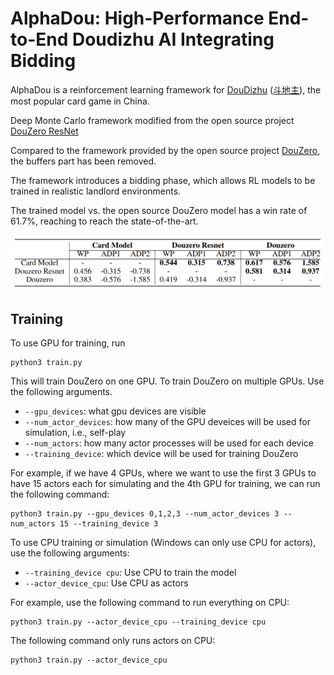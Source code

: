# AlphaDou: High-Performance End-to-End Doudizhu AI Integrating Bidding

AlphaDou is a reinforcement learning framework for [DouDizhu](https://en.wikipedia.org/wiki/Dou_dizhu) ([斗地主](https://baike.baidu.com/item/%E6%96%97%E5%9C%B0%E4%B8%BB/177997)), the most popular card game in China. 

Deep Monte Carlo framework modified from the open source project [DouZero ResNet](https://github.com/Vincentzyx/Douzero_Resnet)

Compared to the framework provided by the open source project [DouZero](https://github.com/kwai/DouZero), the buffers part has been removed. 

The framework introduces a bidding phase, which allows RL models to be trained in realistic landlord environments.

The trained model vs. the open source DouZero model has a win rate of 61.7%, reaching to reach the state-of-the-art.

<img width="500" src="https://raw.githubusercontent.com/RuBP17/AlphaDou/main/pics/compare.png" alt="Logo" />



## Training
To use GPU for training, run
```
python3 train.py
```
This will train DouZero on one GPU. To train DouZero on multiple GPUs. Use the following arguments.
*   `--gpu_devices`: what gpu devices are visible
*   `--num_actor_devices`: how many of the GPU deveices will be used for simulation, i.e., self-play
*   `--num_actors`: how many actor processes will be used for each device
*   `--training_device`: which device will be used for training DouZero

For example, if we have 4 GPUs, where we want to use the first 3 GPUs to have 15 actors each for simulating and the 4th GPU for training, we can run the following command:
```
python3 train.py --gpu_devices 0,1,2,3 --num_actor_devices 3 --num_actors 15 --training_device 3
```
To use CPU training or simulation (Windows can only use CPU for actors), use the following arguments:
*   `--training_device cpu`: Use CPU to train the model
*   `--actor_device_cpu`: Use CPU as actors

For example, use the following command to run everything on CPU:
```
python3 train.py --actor_device_cpu --training_device cpu
```
The following command only runs actors on CPU:
```
python3 train.py --actor_device_cpu
```